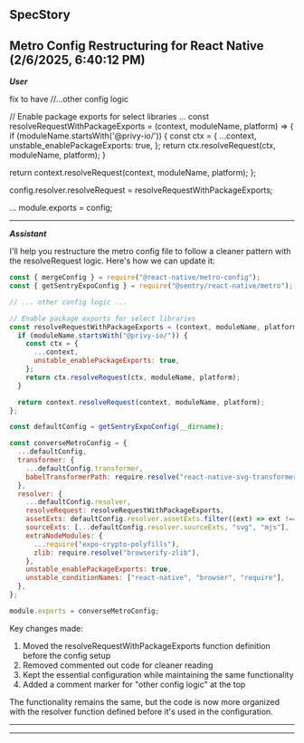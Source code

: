 ## SpecStory

## Metro Config Restructuring for React Native (2/6/2025, 6:40:12 PM)

_**User**_

fix to have //...other config logic

// Enable package exports for select libraries
...
const resolveRequestWithPackageExports = (context, moduleName, platform) => {
  if (moduleName.startsWith('@privy-io/')) {
    const ctx = {
      ...context,
      unstable_enablePackageExports: true,
    };
    return ctx.resolveRequest(ctx, moduleName, platform);
  }

  return context.resolveRequest(context, moduleName, platform);
};

config.resolver.resolveRequest = resolveRequestWithPackageExports;

...
module.exports = config;

---

_**Assistant**_

I'll help you restructure the metro config file to follow a cleaner pattern with the resolveRequest logic. Here's how we can update it:

```javascript:metro.config.js
const { mergeConfig } = require("@react-native/metro-config");
const { getSentryExpoConfig } = require("@sentry/react-native/metro");

// ... other config logic ...

// Enable package exports for select libraries
const resolveRequestWithPackageExports = (context, moduleName, platform) => {
  if (moduleName.startsWith("@privy-io/")) {
    const ctx = {
      ...context,
      unstable_enablePackageExports: true,
    };
    return ctx.resolveRequest(ctx, moduleName, platform);
  }

  return context.resolveRequest(context, moduleName, platform);
};

const defaultConfig = getSentryExpoConfig(__dirname);

const converseMetroConfig = {
  ...defaultConfig,
  transformer: {
    ...defaultConfig.transformer,
    babelTransformerPath: require.resolve("react-native-svg-transformer"),
  },
  resolver: {
    ...defaultConfig.resolver,
    resolveRequest: resolveRequestWithPackageExports,
    assetExts: defaultConfig.resolver.assetExts.filter((ext) => ext !== "svg"),
    sourceExts: [...defaultConfig.resolver.sourceExts, "svg", "mjs"],
    extraNodeModules: {
      ...require("expo-crypto-polyfills"),
      zlib: require.resolve("browserify-zlib"),
    },
    unstable_enablePackageExports: true,
    unstable_conditionNames: ["react-native", "browser", "require"],
  },
};

module.exports = converseMetroConfig;
```

Key changes made:
1. Moved the resolveRequestWithPackageExports function definition before the config setup
2. Removed commented out code for cleaner reading
3. Kept the essential configuration while maintaining the same functionality
4. Added a comment marker for "other config logic" at the top

The functionality remains the same, but the code is now more organized with the resolver function defined before it's used in the configuration.

---



---

